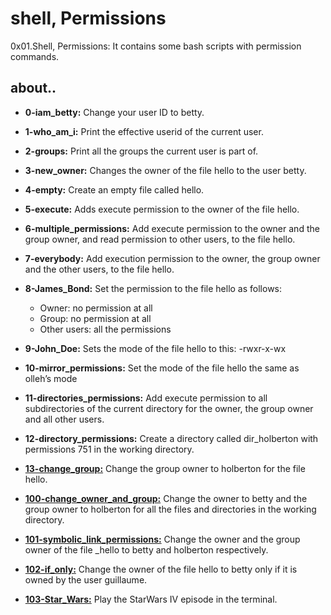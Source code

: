 # shell, Permissions

0x01.Shell, Permissions: It contains some bash scripts with permission commands.

## about..

- **0-iam_betty:** Change your user ID to betty.

- **1-who_am_i:** Print the effective userid of the current user.

- **2-groups:** Print all the groups the current user is part of.

- **3-new_owner:** Changes the owner of the file hello to the user betty.

- **4-empty:** Create an empty file called hello.

- **5-execute:** Adds execute permission to the owner of the file hello.

- **6-multiple_permissions:** Add execute permission to the owner and the group owner, and read permission to other users, to the file hello.

- **7-everybody:** Add execution permission to the owner, the group owner and the other users, to the file hello.

- **8-James_Bond:** Set the permission to the file hello as follows:
  - Owner: no permission at all
  - Group: no permission at all
  - Other users: all the permissions

- **9-John_Doe:** Sets the mode of the file hello to this: -rwxr-x-wx

- **10-mirror_permissions:** Set the mode of the file hello the same as olleh’s mode

- **11-directories_permissions:** Add execute permission to all subdirectories of the current directory for the owner, the group owner and all other users.

- **12-directory_permissions:** Create a directory called dir_holberton with permissions 751 in the working directory.

- **[13-change_group:](./13-change_group)** Change the group owner to holberton for the file hello.

- **[100-change_owner_and_group:](./100-change_owner_and_group)** Change the owner to betty and the group owner to holberton for all the files and directories in the working directory.

- **[101-symbolic_link_permissions:](./101-symbolic_link_permissions)** Change the owner and the group owner of the file _hello to betty and holberton respectively.

- **[102-if_only:](./102-if_only)** Change the owner of the file hello to betty only if it is owned by the user guillaume.

- **[103-Star_Wars:](./103-Star_Wars)** Play the StarWars IV episode in the terminal.
